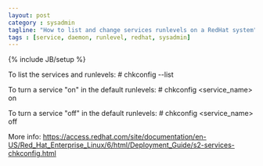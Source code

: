 ```yaml
---
layout: post
category : sysadmin
tagline: "How to list and change services runlevels on a RedHat system"
tags : [service, daemon, runlevel, redhat, sysadmin]
---
```

{% include JB/setup %}

To list the services and runlevels:
	# chkconfig --list

To turn a service "on" in the default runlevels:
	# chkconfig <service_name> on

To turn a service "off" in the default runlevels:
	# chkconfig <service_name> off

More info: https://access.redhat.com/site/documentation/en-US/Red_Hat_Enterprise_Linux/6/html/Deployment_Guide/s2-services-chkconfig.html
